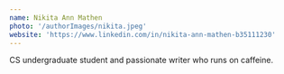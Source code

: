 ```yaml
---
name: Nikita Ann Mathen
photo: '/authorImages/nikita.jpeg'
website: 'https://www.linkedin.com/in/nikita-ann-mathen-b35111230'
---
```

CS undergraduate student and passionate writer who runs on caffeine.
